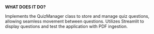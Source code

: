 **WHAT DOES IT DO?**

Implements the QuizManager class to store and manage quiz questions, allowing seamless movement between questions. Utilizes Streamlit to display questions and test the application with PDF ingestion.
